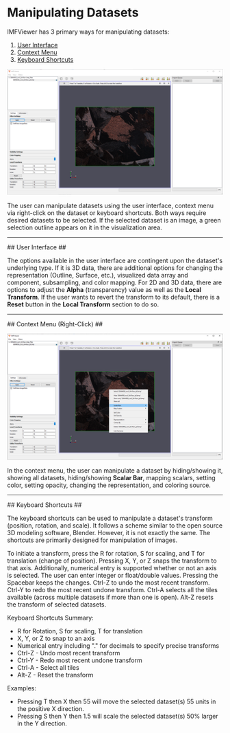 # Manipulating Datasets #
IMFViewer has 3 primary ways for manipulating datasets:

1. [User Interface](#ui)
2. [Context Menu](#contextx)
3. [Keyboard Shortcuts](#keyboard)

![IMF Viewer Overview](Images/Manipulation-Datasets.png)

The user can manipulate datasets using the user interface, context menu via right-click on the dataset or keyboard shortcuts. Both ways require desired datasets to be selected. If the selected dataset is an image, a green selection outline appears on it in the visualization area.

---

<a name="ui">
## User Interface ##
</a>

The options available in the user interface are contingent upon the dataset's underlying type. If it is 3D data, there are additional options for changing the representation (Outline, Surface, etc.), visualized data array and component, subsampling, and color mapping. For 2D and 3D data, there are options to adjust the **Alpha** (transparency) value as well as the **Local Transform**. If the user wants to revert the transform to its default, there is a **Reset** button in the **Local Transform** section to do so.

---

<a name="context">
## Context Menu (Right-Click) ##
</a>

![IMF Viewer Overview](Images/Manipulation-Datasets-ContextMenu.png)

In the context menu, the user can manipulate a dataset by hiding/showing it, showing all datasets, hiding/showing **Scalar Bar**, mapping scalars, setting color, setting opacity, changing the representation, and coloring source.


---

<a name="keyboard">
## Keyboard Shortcuts ##
</a>

The keyboard shortcuts can be used to manipulate a dataset's transform (position, rotation, and scale). It follows a scheme similar to the open source 3D modeling software, Blender. However, it is not exactly the same. The shortcuts are primarily designed for manipulation of images. 

To initiate a transform, press the R for rotation, S for scaling, and T for translation (change of position). Pressing X, Y, or Z snaps the transform to that axis. Additionally, numerical entry is supported whether or not an axis is selected. The user can enter integer or float/double values. Pressing the Spacebar keeps the changes. Ctrl-Z to undo the most recent transform. Ctrl-Y to redo the most recent undone transform. Ctrl-A selects all the tiles available (across multiple datasets if more than one is open). Alt-Z resets the transform of selected datasets.

Keyboard Shortcuts Summary:
* R for Rotation, S for scaling, T for translation
* X, Y, or Z to snap to an axis
* Numerical entry including "." for decimals to specify precise transforms
* Ctrl-Z - Undo most recent transform
* Ctrl-Y - Redo most recent undone transform
* Ctrl-A - Select all tiles
* Alt-Z - Reset the transform

Examples:
* Pressing T then X then 55 will move the selected dataset(s) 55 units in the positive X direction. 
* Pressing S then Y then 1.5 will scale the selected dataset(s) 50% larger in the Y direction.
